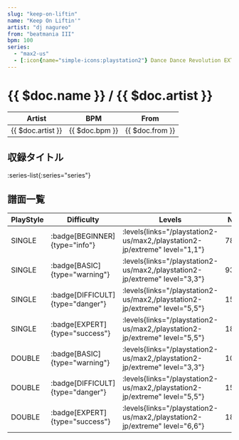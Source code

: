 ```yaml
---
slug: "keep-on-liftin"
name: "Keep On Liftin'"
artist: "dj nagureo"
from: "beatmania III"
bpm: 100
series:
  - "max2-us"
  - [:icon{name="simple-icons:playstation2"} Dance Dance Revolution EXTREME :icon{name="flag:jp-4x3"}](/playstation2-jp/extreme)
---
```


# {{ $doc.name }} / {{ $doc.artist }}

|Artist|BPM|From|
|------|---|----|
|{{ $doc.artist }}|{{ $doc.bpm }}|{{ $doc.from }}|

## 収録タイトル

:series-list{:series="series"}

## 譜面一覧

|PlayStyle|Difficulty|Levels|Notes|Movie|
|---------|----------|------|-----|-----|
|SINGLE| :badge[BEGINNER]{type="info"}| :levels{links="/playstation2-us/max2,/playstation2-jp/extreme" level="1,1"}|78/0||
|SINGLE| :badge[BASIC]{type="warning"}| :levels{links="/playstation2-us/max2,/playstation2-jp/extreme" level="3,3"}|93/12||
|SINGLE| :badge[DIFFICULT]{type="danger"}| :levels{links="/playstation2-us/max2,/playstation2-jp/extreme" level="5,5"}|156/28||
|SINGLE| :badge[EXPERT]{type="success"}| :levels{links="/playstation2-us/max2,/playstation2-jp/extreme" level="5,5"}|180/29||
|DOUBLE| :badge[BASIC]{type="warning"}| :levels{links="/playstation2-us/max2,/playstation2-jp/extreme" level="3,3"}|107/9||
|DOUBLE| :badge[DIFFICULT]{type="danger"}| :levels{links="/playstation2-us/max2,/playstation2-jp/extreme" level="5,5"}|150/7||
|DOUBLE| :badge[EXPERT]{type="success"}| :levels{links="/playstation2-us/max2,/playstation2-jp/extreme" level="6,6"}|188/7||
